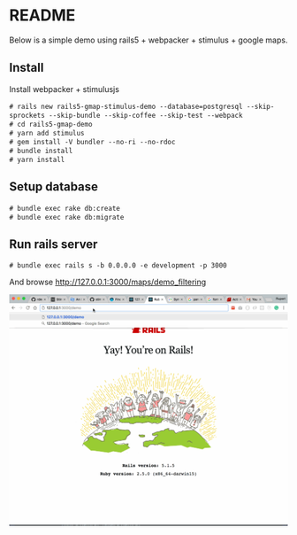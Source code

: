 # README

Below is a simple demo using rails5 + webpacker + stimulus + google maps.

## Install

Install webpacker + stimulusjs

```
# rails new rails5-gmap-stimulus-demo --database=postgresql --skip-sprockets --skip-bundle --skip-coffee --skip-test --webpack
# cd rails5-gmap-demo
# yarn add stimulus
# gem install -V bundler --no-ri --no-rdoc
# bundle install
# yarn install
```

## Setup database
```
# bundle exec rake db:create
# bundle exec rake db:migrate
```

## Run rails server
```
# bundle exec rails s -b 0.0.0.0 -e development -p 3000
```
And browse http://127.0.0.1:3000/maps/demo_filtering

![MacDown Screenshot](demo.gif)
